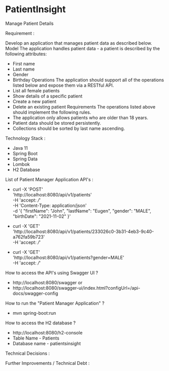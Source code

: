 # PatientInsight
Manage Patient Details

Requirement :

Develop an application that manages patient data as described below.
Model
The application handles patient data - a patient is described by the following attributes:
- First name
- Last name
- Gender
- Birthday
  Operations
  The application should support all of the operations listed below and expose them via a
  RESTful API.
- List all female patients
- Show details of a specific patient
- Create a new patient
- Delete an existing patient
  Requirements
  The operations listed above should implement the following rules.
- The application only allows patients who are older than 18 years.
- Patient data should be stored persistently.
- Collections should be sorted by last name ascending.

Technology Stack :
- Java 11
- Spring Boot
- Spring Data
- Lombok
- H2 Database

List of Patient Manager Application API's :
  
  - curl -X 'POST' \
    'http://localhost:8080/api/v1/patients' \
    -H 'accept: */*' \
    -H 'Content-Type: application/json' \
    -d '{
    "firstName": "John",
    "lastName": "Eugen",
    "gender": "MALE",
    "birthDate": "2021-11-02"
    }'
    
  - curl -X 'GET' \
    'http://localhost:8080/api/v1/patients/233026c0-3b31-4eb3-9c40-a762fa59b723' \
    -H 'accept: */*'
    
  - curl -X 'GET' \
    'http://localhost:8080/api/v1/patients?gender=MALE' \
    -H 'accept: */*'
    
How to access the API's using Swagger UI ?
  - http://localhost:8080/swagger or
  - http://localhost:8080/swagger-ui/index.html?configUrl=/api-docs/swagger-config

How to run the "Patient Manager Application" ?
 - mvn spring-boot:run

How to access the H2 database ?
 - http://localhost:8080/h2-console
 - Table Name - Patients
 - Database name - patientsinsight

Technical Decisions :

Further Improvements / Technical Debt :


